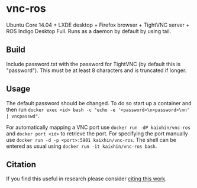 vnc-ros
=======
Ubuntu Core 14.04 + LXDE desktop + Firefox browser + TightVNC server + ROS Indigo Desktop Full. Runs as a daemon by default by using tail.

Build
-----
Include password.txt with the password for TightVNC (by default this is "password"). This must be at least 8 characters and is truncated if longer.

Usage
-----
The default password should be changed. To do so start up a container and then run `docker exec <id> bash -c "echo -e '<password>\n<password>\nn' | vncpasswd"`.

For automatically mapping a VNC port use `docker run -dP kaixhin/vnc-ros` and `docker port <id>` to retrieve the port.
For specifying the port manually use `docker run -d -p <port>:5901 kaixhin/vnc-ros`.
The shell can be entered as usual using `docker run -it kaixhin/vnc-ros bash`.

Citation
--------
If you find this useful in research please consider [citing this work](https://github.com/Kaixhin/dockerfiles/blob/master/CITATION.md).
